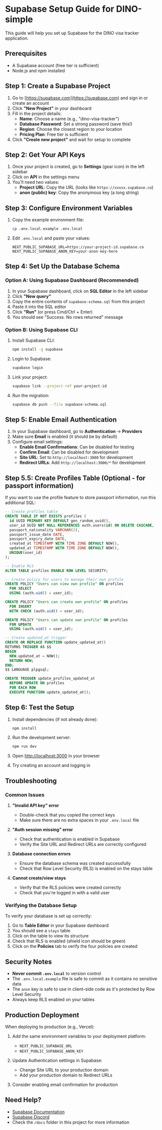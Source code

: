 # Supabase Setup Guide for DINO-simple

This guide will help you set up Supabase for the DINO visa tracker application.

## Prerequisites

- A Supabase account (free tier is sufficient)
- Node.js and npm installed

## Step 1: Create a Supabase Project

1. Go to [https://supabase.com](https://supabase.com) and sign in or create an account
2. Click **"New Project"** in your dashboard
3. Fill in the project details:
   - **Name**: Choose a name (e.g., "dino-visa-tracker")
   - **Database Password**: Set a strong password (save this!)
   - **Region**: Choose the closest region to your location
   - **Pricing Plan**: Free tier is sufficient
4. Click **"Create new project"** and wait for setup to complete

## Step 2: Get Your API Keys

1. Once your project is created, go to **Settings** (gear icon) in the left sidebar
2. Click on **API** in the settings menu
3. You'll need two values:
   - **Project URL**: Copy the URL (looks like `https://xxxxx.supabase.co`)
   - **anon (public) key**: Copy the anonymous key (a long string)

## Step 3: Configure Environment Variables

1. Copy the example environment file:
   ```bash
   cp .env.local.example .env.local
   ```

2. Edit `.env.local` and paste your values:
   ```
   NEXT_PUBLIC_SUPABASE_URL=https://your-project-id.supabase.co
   NEXT_PUBLIC_SUPABASE_ANON_KEY=your-anon-key-here
   ```

## Step 4: Set Up the Database Schema

### Option A: Using Supabase Dashboard (Recommended)

1. In your Supabase dashboard, click on **SQL Editor** in the left sidebar
2. Click **"New query"**
3. Copy the entire contents of `supabase-schema.sql` from this project
4. Paste it into the SQL editor
5. Click **"Run"** (or press Cmd/Ctrl + Enter)
6. You should see "Success. No rows returned" message

### Option B: Using Supabase CLI

1. Install Supabase CLI:
   ```bash
   npm install -g supabase
   ```

2. Login to Supabase:
   ```bash
   supabase login
   ```

3. Link your project:
   ```bash
   supabase link --project-ref your-project-id
   ```

4. Run the migration:
   ```bash
   supabase db push --file supabase-schema.sql
   ```

## Step 5: Enable Email Authentication

1. In your Supabase dashboard, go to **Authentication** → **Providers**
2. Make sure **Email** is enabled (it should be by default)
3. Configure email settings:
   - **Enable Email Confirmations**: Can be disabled for testing
   - **Confirm Email**: Can be disabled for development
   - **Site URL**: Set to `http://localhost:3000` for development
   - **Redirect URLs**: Add `http://localhost:3000/*` for development

## Step 5.5: Create Profiles Table (Optional - for passport information)

If you want to use the profile feature to store passport information, run this additional SQL:

```sql
-- Create profiles table
CREATE TABLE IF NOT EXISTS profiles (
  id UUID PRIMARY KEY DEFAULT gen_random_uuid(),
  user_id UUID NOT NULL REFERENCES auth.users(id) ON DELETE CASCADE,
  passport_nationality VARCHAR(2),
  passport_issue_date DATE,
  passport_expiry_date DATE,
  created_at TIMESTAMP WITH TIME ZONE DEFAULT NOW(),
  updated_at TIMESTAMP WITH TIME ZONE DEFAULT NOW(),
  UNIQUE(user_id)
);

-- Enable RLS
ALTER TABLE profiles ENABLE ROW LEVEL SECURITY;

-- Create policy for users to manage their own profile
CREATE POLICY "Users can view own profile" ON profiles
  FOR SELECT
  USING (auth.uid() = user_id);

CREATE POLICY "Users can create own profile" ON profiles
  FOR INSERT
  WITH CHECK (auth.uid() = user_id);

CREATE POLICY "Users can update own profile" ON profiles
  FOR UPDATE
  USING (auth.uid() = user_id);

-- Create updated_at trigger
CREATE OR REPLACE FUNCTION update_updated_at()
RETURNS TRIGGER AS $$
BEGIN
  NEW.updated_at = NOW();
  RETURN NEW;
END;
$$ LANGUAGE plpgsql;

CREATE TRIGGER update_profiles_updated_at
  BEFORE UPDATE ON profiles
  FOR EACH ROW
  EXECUTE FUNCTION update_updated_at();
```

## Step 6: Test the Setup

1. Install dependencies (if not already done):
   ```bash
   npm install
   ```

2. Run the development server:
   ```bash
   npm run dev
   ```

3. Open [http://localhost:3000](http://localhost:3000) in your browser
4. Try creating an account and logging in

## Troubleshooting

### Common Issues

1. **"Invalid API key" error**
   - Double-check that you copied the correct keys
   - Make sure there are no extra spaces in your `.env.local` file

2. **"Auth session missing" error**
   - Check that authentication is enabled in Supabase
   - Verify the Site URL and Redirect URLs are correctly configured

3. **Database connection errors**
   - Ensure the database schema was created successfully
   - Check that Row Level Security (RLS) is enabled on the stays table

4. **Cannot create/view stays**
   - Verify that the RLS policies were created correctly
   - Check that you're logged in with a valid user

### Verifying the Database Setup

To verify your database is set up correctly:

1. Go to **Table Editor** in your Supabase dashboard
2. You should see a `stays` table
3. Click on the table to view its structure
4. Check that RLS is enabled (shield icon should be green)
5. Click on the **Policies** tab to verify the four policies are created

## Security Notes

- **Never commit `.env.local`** to version control
- The `.env.local.example` file is safe to commit as it contains no sensitive data
- The `anon` key is safe to use in client-side code as it's protected by Row Level Security
- Always keep RLS enabled on your tables

## Production Deployment

When deploying to production (e.g., Vercel):

1. Add the same environment variables to your deployment platform:
   - `NEXT_PUBLIC_SUPABASE_URL`
   - `NEXT_PUBLIC_SUPABASE_ANON_KEY`

2. Update Authentication settings in Supabase:
   - Change Site URL to your production domain
   - Add your production domain to Redirect URLs

3. Consider enabling email confirmation for production

## Need Help?

- [Supabase Documentation](https://supabase.com/docs)
- [Supabase Discord](https://discord.supabase.com)
- Check the `/docs` folder in this project for more information